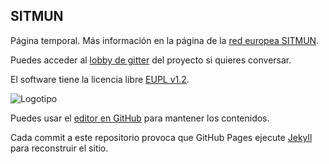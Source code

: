 ## SITMUN

Página temporal. Más información en la página de la [red europea SITMUN](http://sitmun.org/).

Puedes acceder al [lobby de gitter](https://gitter.im/Sitmun/Lobby) del proyecto si quieres conversar. 

El software tiene la licencia libre [EUPL v1.2](http://data.europa.eu/eli/dec_impl/2017/863/oj).

![Logotipo](https://sitmun.github.io/images/redsitmun.jpeg)

Puedes usar el [editor en GitHub](https://github.com/sitmun/sitmun.github.io/edit/master/index.md) para mantener los contenidos.

Cada commit a este repositorio provoca que GitHub Pages ejecute [Jekyll](https://jekyllrb.com/) para reconstruir el sitio.
